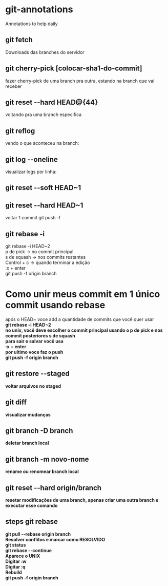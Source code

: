 # git-annotations
Annotations to help daily

## git fetch
Downloads das branches do servidor

## git cherry-pick [colocar-sha1-do-commit]
fazer cherry-pick de uma branch pra outra, estando na branch que vai receber

## git reset --hard HEAD@{44}
voltando pra uma branch especifica

## git reflog
vendo o que aconteceu na branch:

## git log --oneline
visualizar logs por linha:

## git reset --soft HEAD~1

## git reset --hard HEAD~1
voltar 1 commit
git push -f

## git rebase -i
git rebase -i HEAD~2                   <br/>
p de pick   -> no commit principal     <br/>
s de squash -> nos commits restantes   <br/>
Control + c -> quando terminar a edição<br/>
:x + enter                             <br/>
git push -f origin branch              <br/>

# Como unir meus commit em 1 único commit usando rebase
após o HEAD~ voce add a quantidade de commits que você quer usar <br/>
<b>  git rebase -i HEAD~2  <b> <br/>
no unix, você deve escolher o commit principal usando o p de pick e nos commit posteriores s de squash <br/>
para sair e salvar você usa <br/>
<b>  :x + enter  <b/>   <br/>
por ultimo voce faz o push <br/>
<b>  git push -f origin branch  <b/>  


## git restore --staged <file>
voltar arquivos no staged
  
## git diff
visualizar mudanças
  
## git branch -D branch
deletar branch local
  
## git branch -m novo-nome
rename ou renomear branch local

## git reset --hard origin/branch
resetar modificações de uma branch, apenas criar uma outra branch e executar esse comando


## steps	git rebase
git pull --rebase origin branch            <br/>
Resolver conflitos e marcar como RESOLVIDO <br/>
git status                                 <br/>
git rebase --continue                      <br/>
Aparece o UNIX                             <br/>
Digitar :w                                 <br/>
Digitar :q                                 <br/>
Rebuild                                    <br/>
git push -f origin branch                  <br/>

